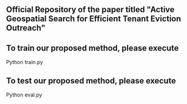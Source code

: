 ## Official Repository of the paper titled "Active Geospatial Search for Efficient Tenant Eviction Outreach"

## To train our proposed method, please execute
Python train.py

## To test our proposed method, please execute
Python eval.py
